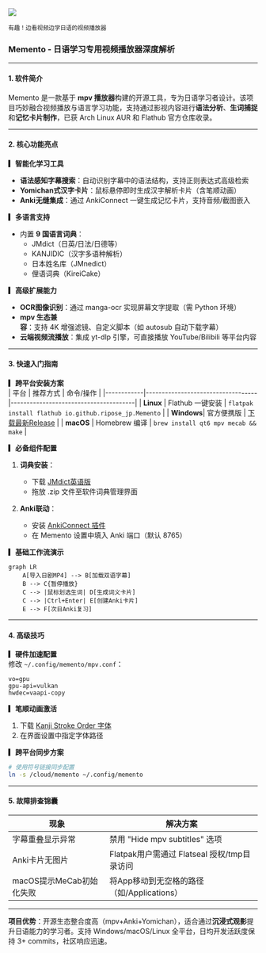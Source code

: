 <img src="/assets/image/250212-memento.png"/>

<small>有趣！边看视频边学日语的视频播放器</small>



### **Memento - 日语学习专用视频播放器深度解析**

---

#### **1. 软件简介**  
Memento 是一款基于 **mpv 播放器**构建的开源工具，专为日语学习者设计。该项目巧妙融合视频播放与语言学习功能，支持通过影视内容进行**语法分析**、**生词捕捉**和**记忆卡片制作**，已获 Arch Linux AUR 和 Flathub 官方仓库收录。

---

#### **2. 核心功能亮点**  
**▎智能化学习工具**  
- **语法感知字幕搜索**：自动识别字幕中的语法结构，支持正则表达式高级检索  
- **Yomichan式汉字卡片**：鼠标悬停即时生成汉字解析卡片（含笔顺动画）  
- **Anki无缝集成**：通过 AnkiConnect 一键生成记忆卡片，支持音频/截图嵌入  

**▎多语言支持**  
- 内置 **9 国语言词典**：  
  - JMdict（日英/日法/日德等）  
  - KANJIDIC（汉字多语种解析）  
  - 日本姓名库（JMnedict）  
  - 俚语词典（KireiCake）  

**▎高级扩展能力**  
- **OCR图像识别**：通过 manga-ocr 实现屏幕文字提取（需 Python 环境）  
- **mpv 生态兼容**：支持 4K 增强滤镜、自定义脚本（如 autosub 自动下载字幕）  
- **云端视频流播放**：集成 yt-dlp 引擎，可直接播放 YouTube/Bilibili 等平台内容  

---

#### **3. 快速入门指南**  
**▎跨平台安装方案**  
| 平台       | 推荐方式                          | 命令/操作                             |
|------------|-----------------------------------|---------------------------------------|
| **Linux**  | Flathub 一键安装                  | `flatpak install flathub io.github.ripose_jp.Memento` |
| **Windows**| 官方便携版                        | [下载最新Release](https://github.com/ripose-jp/Memento/releases) |
| **macOS**  | Homebrew 编译                     | `brew install qt6 mpv mecab && make` |

**▎必备组件配置**  
1. **词典安装**：  
   - 下载 [JMdict英语版](https://github.com/themoeway/jmdict-yomitan/releases)  
   - 拖放 .zip 文件至软件词典管理界面  

2. **Anki联动**：  
   - 安装 [AnkiConnect 插件](https://ankiweb.net/shared/info/2055492159)  
   - 在 Memento 设置中填入 Anki 端口（默认 8765）  

**▎基础工作流演示**  
```mermaid
graph LR
    A[导入日剧MP4] --> B[加载双语字幕]
    B --> C{暂停播放}
    C --> |鼠标划选生词| D[生成词义卡片]
    C --> |Ctrl+Enter| E[创建Anki卡片]
    E --> F[次日Anki复习]
```

---

#### **4. 高级技巧**  
**▎硬件加速配置**  
修改 `~/.config/memento/mpv.conf`：  
```properties
vo=gpu
gpu-api=vulkan
hwdec=vaapi-copy
```

**▎笔顺动画激活**  
1. 下载 [Kanji Stroke Order 字体](https://drive.google.com/uc?export=download&id=1oyQoTB531tbhlYaOW7ugvutXZ7HSlJfW)  
2. 在界面设置中指定字体路径  

**▎跨平台同步方案**  
```bash
# 使用符号链接同步配置
ln -s /cloud/memento ~/.config/memento
```

---

#### **5. 故障排查锦囊**  
| 现象                     | 解决方案                          |
|--------------------------|-----------------------------------|
| 字幕重叠显示异常         | 禁用 "Hide mpv subtitles" 选项    |
| Anki卡片无图片           | Flatpak用户需通过 Flatseal 授权/tmp目录访问 |
| macOS提示MeCab初始化失败 | 将App移动到无空格的路径（如/Applications） |

---

**项目优势**：开源生态整合度高（mpv+Anki+Yomichan），适合通过**沉浸式观影**提升日语能力的学习者。支持 Windows/macOS/Linux 全平台，日均开发活跃度保持 3+ commits，社区响应迅速。